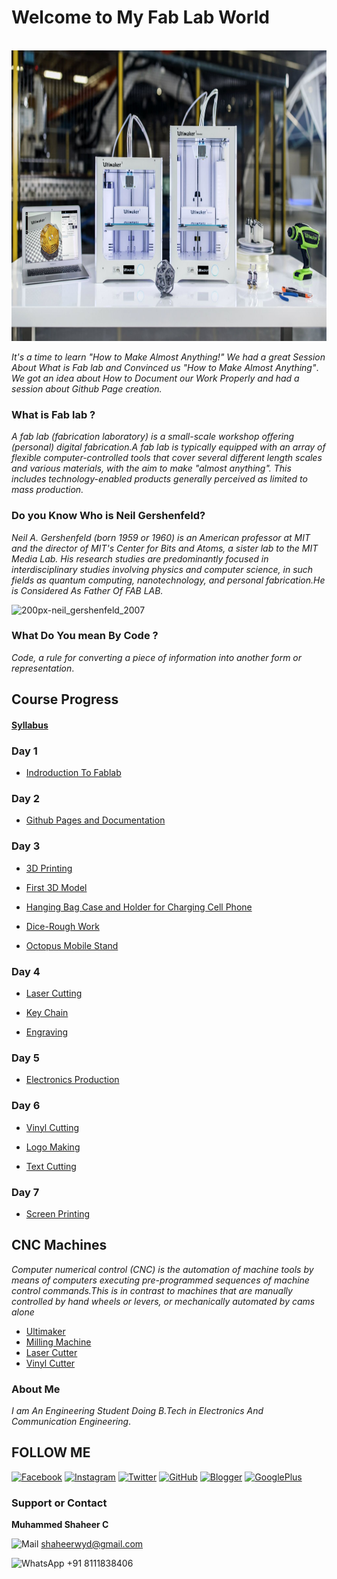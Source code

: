 #                                         Welcome to My Fab Lab World
<br>
<img src="P1.jpg" height="465" width="900">

_It's a time to learn "How to Make Almost Anything!"_
_We had a great Session About What is Fab lab and Convinced us "How to Make Almost Anything"_.
_We got an idea about How to Document our Work Properly and had a session about Github Page creation._


### What is Fab lab ?
_A fab lab (fabrication laboratory) is a small-scale workshop offering (personal) digital fabrication.A fab lab is typically equipped with an array of flexible computer-controlled tools that cover several different length scales and various materials, with the aim to make "almost anything". This includes technology-enabled products generally perceived as limited to mass production._
### Do you Know Who is  Neil Gershenfeld?
_Neil A. Gershenfeld (born 1959 or 1960) is an American professor at MIT and the director of MIT's Center for Bits and Atoms, a sister lab to the MIT Media Lab. His research studies are predominantly focused in interdisciplinary studies involving physics and computer science, in such fields as quantum computing, nanotechnology, and personal fabrication.He is Considered As Father Of FAB LAB._


![200px-neil_gershenfeld_2007](https://user-images.githubusercontent.com/30692774/28935753-2f5e0fc2-78a3-11e7-95d1-4183b256a833.jpg)

### What Do You mean By Code ?
_Code, a rule for converting a piece of information into another form or representation_.
## Course Progress
#### [Syllabus](https://shaheer08.github.io/Syllabus)
### Day 1

- [Indroduction To Fablab](https://shaheer08.github.io/Day-1)

### Day 2

- [Github Pages and Documentation](https://shaheer08.github.io/Day-2)

### Day 3

- [3D Printing](https://shaheer08.github.io/Day-3)

- [First 3D Model](https://shaheer08.github.io/first)

- [Hanging Bag Case and Holder for Charging Cell Phone](https://shaheer08.github.io/case)

- [Dice-Rough Work](https://shaheer08.github.io/dice)

- [Octopus Mobile Stand](https://shaheer08.github.io/octo)

### Day 4

- [Laser Cutting](https://shaheer08.github.io/Day-4)

- [Key Chain](https://shaheer08.github.io/keychain)

- [Engraving](https://shaheer08.github.io/engraving)

### Day 5

- [Electronics Production](https://shaheer08.github.io/Day-5)

### Day 6

- [Vinyl Cutting](https://shaheer08.github.io/Day-6)

- [Logo Making](https://shaheer08.github.io/logo)

- [Text Cutting](https://shaheer08.github.io/textcutting)

### Day 7

- [Screen Printing](https://shaheer08.github.io/Day-7)



## CNC Machines
_Computer numerical control (CNC) is the automation of machine tools by means of computers executing pre-programmed sequences of machine control commands.This is in contrast to machines that are manually controlled by hand wheels or levers, or mechanically automated by cams alone_
<br>
- [Ultimaker](https://shaheer08.github.io/ultimaker)
- [Milling Machine](https://shaheer08.github.io/shopbot)
- [Laser Cutter](https://shaheer08.github.io/laser)
- [Vinyl Cutter](https://shaheer08.github.io/vinyl)


### About Me
_I am An Engineering Student Doing B.Tech in Electronics And Communication Engineering_.
## FOLLOW ME
[![Facebook](https://cdn4.iconfinder.com/data/icons/miu-gloss-social/60/facebook-64.png)](https://m.facebook.com/shaheerkbd?refid=46&tsid&fref=search)  [![Instagram](https://cdn4.iconfinder.com/data/icons/miu-gloss-social/60/instagram-64.png)](https://www.instagram.com/its_me_shaheer_)  [![Twitter](https://cdn4.iconfinder.com/data/icons/miu-gloss-social/60/twitter-64.png)](https://twitter.com/itsme_shaheer)    [![GitHub](https://cdn4.iconfinder.com/data/icons/miu-gloss-social/60/github-64.png)](https://shaheer08.github.io)   [![Blogger](https://cdn4.iconfinder.com/data/icons/miu-gloss-social/60/blogger-64.png)](https://joyofread.blogspot.com)  [![GooglePlus](https://cdn4.iconfinder.com/data/icons/miu-gloss-social/60/google-64.png)](https://plus.google.com/u/0/118147113046590441382)


### Support or Contact
**Muhammed Shaheer C**

![Mail](https://cdn4.iconfinder.com/data/icons/miu-gloss-social/60/mail-24.png) shaheerwyd@gmail.com

![WhatsApp](https://cdn4.iconfinder.com/data/icons/miu-gloss-social/60/whatsapp-24.png) +91 8111838406

